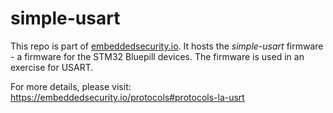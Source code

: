 # simple-usart
This repo is part of [embeddedsecurity.io](https://embeddedsecurity.io). It hosts the *simple-usart* firmware - a firmware for the STM32 Bluepill devices. The firmware is used in an exercise for USART.

For more details, please visit: https://embeddedsecurity.io/protocols#protocols-la-usrt